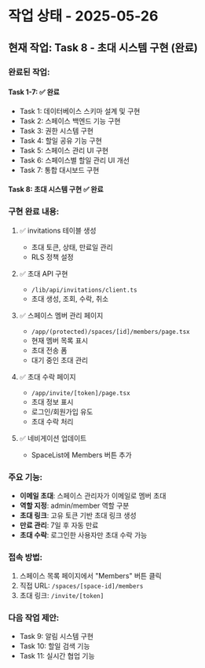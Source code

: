 # 작업 상태 - 2025-05-26

## 현재 작업: Task 8 - 초대 시스템 구현 (완료)

### 완료된 작업:

#### Task 1-7: ✅ 완료
- Task 1: 데이터베이스 스키마 설계 및 구현
- Task 2: 스페이스 백엔드 기능 구현
- Task 3: 권한 시스템 구현
- Task 4: 할일 공유 기능 구현
- Task 5: 스페이스 관리 UI 구현
- Task 6: 스페이스별 할일 관리 UI 개선
- Task 7: 통합 대시보드 구현

#### Task 8: 초대 시스템 구현 ✅ 완료

### 구현 완료 내용:

1. ✅ invitations 테이블 생성
   - 초대 토큰, 상태, 만료일 관리
   - RLS 정책 설정

2. ✅ 초대 API 구현
   - `/lib/api/invitations/client.ts`
   - 초대 생성, 조회, 수락, 취소

3. ✅ 스페이스 멤버 관리 페이지
   - `/app/(protected)/spaces/[id]/members/page.tsx`
   - 현재 멤버 목록 표시
   - 초대 전송 폼
   - 대기 중인 초대 관리

4. ✅ 초대 수락 페이지
   - `/app/invite/[token]/page.tsx`
   - 초대 정보 표시
   - 로그인/회원가입 유도
   - 초대 수락 처리

5. ✅ 네비게이션 업데이트
   - SpaceList에 Members 버튼 추가

### 주요 기능:
- **이메일 초대**: 스페이스 관리자가 이메일로 멤버 초대
- **역할 지정**: admin/member 역할 구분
- **초대 링크**: 고유 토큰 기반 초대 링크 생성
- **만료 관리**: 7일 후 자동 만료
- **초대 수락**: 로그인한 사용자만 초대 수락 가능

### 접속 방법:
1. 스페이스 목록 페이지에서 "Members" 버튼 클릭
2. 직접 URL: `/spaces/[space-id]/members`
3. 초대 링크: `/invite/[token]`

### 다음 작업 제안:
- Task 9: 알림 시스템 구현
- Task 10: 할일 검색 기능
- Task 11: 실시간 협업 기능
